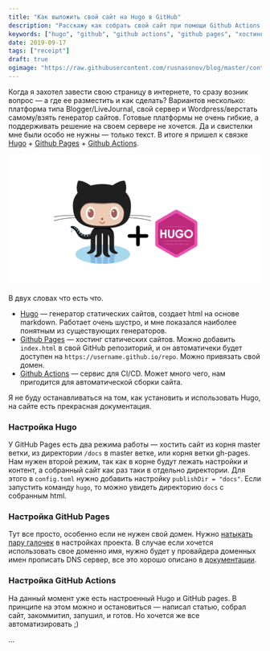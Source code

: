 ```yaml
---
title: "Как выложить свой сайт на Hugo в GitHub"
description: "Расскажу как собрать свой сайт при помощи Github Actions, и выложить на Github Pages."
keywords: ["hugo", "github", "github actions", "github pages", "хостинг", "хостинг блога"]
date: 2019-09-17
tags: ["receipt"]
draft: true
ogimage: "https://raw.githubusercontent.com/rusnasonov/blog/master/content/hugo_gh_pages_gh_actions/image.png"
---
```


Когда я захотел завести свою страницу в интернете, то сразу возник вопрос — а где ее разместить и как сделать? Вариантов несколько: платформа типа Blogger/LiveJournal, свой сервер и Wordpress/верстать самому/взять генератор сайтов. Готовые платформы не очень гибкие, а поддерживать решение на своем сервере не хочется. Да и свистелки мне были особо не нужны — только текст. В итоге я пришел к связке [Hugo](https://gohugo.io/) + [Github Pages](https://pages.github.com/) + [Github Actions](https://github.com/features/actions).

<!--more-->

![image](https://raw.githubusercontent.com/rusnasonov/blog/master/content/hugo_gh_pages_gh_actions/image.png)

В двух словах что есть что.

* [Hugo](https://gohugo.io/) — генератор статических сайтов, создает html на основе markdown. Работает очень шустро, и мне показался наиболее понятным из существующих генераторов.
* [Github Pages](https://pages.github.com/) — хостинг статических сайтов. Можно добавить `index.html` в свой GitHub репозиторий, и он автоматичеки будет доступен на `https://username.github.io/repo`. Можно привязать свой домен.
* [Github Actions](https://github.com/features/actions) — сервис для CI/CD. Может много чего, нам пригодится для автоматической сборки сайта.

Я не буду останавливаться на том, как установить и использовать Hugo, на сайте есть прекрасная документация.

### Настройка Hugo

У GitHub Pages есть два режима работы — хостить сайт из корня master ветки, из директории `/docs` в master ветке, или корня ветки gh-pages. Нам нужен второй режим, так как в корне будут лежать настройки и контент, а собранный сайт как раз таки в отдельно директории.  Для этого в `config.toml` нужно добавить настройку `publishDir = "docs"`. Если запустить команду `hugo`, то можно увидеть директорию `docs` с собранным html.

### Настройка GitHub Pages

Тут все просто, особенно если не нужен свой домен. Нужно [натыкать пару галочек](https://help.github.com/en/articles/configuring-a-publishing-source-for-github-pages) в настройках проекта. В случае если хочется использовать свое доменно имя, нужно будет у провайдера доменных имен прописать DNS сервер, все это хорошо описано в [документации](https://help.github.com/en/articles/using-a-custom-domain-with-github-pages). 

### Настройка GitHub Actions

На данный момент уже есть настроенный Hugo и GitHub pages. В принципе на этом можно и остановиться — написал статью, собрал сайт, закоммитил, запушил, и готов. Но хочется же все автоматизировать ;)

...